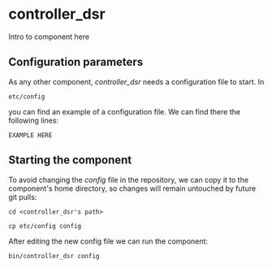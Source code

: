 # controller_dsr
Intro to component here


## Configuration parameters
As any other component, *controller_dsr* needs a configuration file to start. In
```
etc/config
```
you can find an example of a configuration file. We can find there the following lines:
```
EXAMPLE HERE
```

## Starting the component
To avoid changing the *config* file in the repository, we can copy it to the component's home directory, so changes will remain untouched by future git pulls:

```
cd <controller_dsr's path> 
```
```
cp etc/config config
```

After editing the new config file we can run the component:

```
bin/controller_dsr config
```
